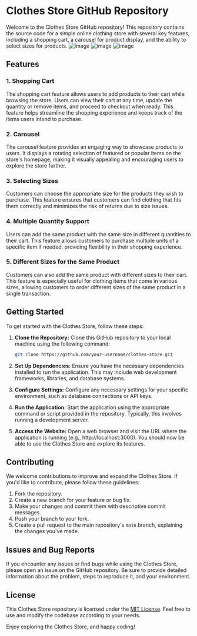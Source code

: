 # Clothes Store GitHub Repository

Welcome to the Clothes Store GitHub repository! This repository contains the source code for a simple online clothing store with several key features, including a shopping cart, a carousel for product display, and the ability to select sizes for products. 
![image](https://github.com/Ahmed-Elgendy25/Clothes-Store/assets/108876019/53bacb92-adc2-4943-bb93-888562c5b866)
![image](https://github.com/Ahmed-Elgendy25/Clothes-Store/assets/108876019/873a5403-8e12-4136-9e8f-461f689c991d)
![image](https://github.com/Ahmed-Elgendy25/Clothes-Store/assets/108876019/5c370762-4d94-49aa-87bc-d0e10e8413aa)

## Features

### 1. Shopping Cart

The shopping cart feature allows users to add products to their cart while browsing the store. Users can view their cart at any time, update the quantity or remove items, and proceed to checkout when ready. This feature helps streamline the shopping experience and keeps track of the items users intend to purchase.

### 2. Carousel

The carousel feature provides an engaging way to showcase products to users. It displays a rotating selection of featured or popular items on the store's homepage, making it visually appealing and encouraging users to explore the store further.

### 3. Selecting Sizes

Customers can choose the appropriate size for the products they wish to purchase. This feature ensures that customers can find clothing that fits them correctly and minimizes the risk of returns due to size issues.

### 4. Multiple Quantity Support

Users can add the same product with the same size in different quantities to their cart. This feature allows customers to purchase multiple units of a specific item if needed, providing flexibility in their shopping experience.

### 5. Different Sizes for the Same Product

Customers can also add the same product with different sizes to their cart. This feature is especially useful for clothing items that come in various sizes, allowing customers to order different sizes of the same product in a single transaction.

## Getting Started

To get started with the Clothes Store, follow these steps:

1. **Clone the Repository:** Clone this GitHub repository to your local machine using the following command:

   ```bash
   git clone https://github.com/your-username/clothes-store.git
   ```

2. **Set Up Dependencies:** Ensure you have the necessary dependencies installed to run the application. This may include web development frameworks, libraries, and database systems.

3. **Configure Settings:** Configure any necessary settings for your specific environment, such as database connections or API keys.

4. **Run the Application:** Start the application using the appropriate command or script provided in the repository. Typically, this involves running a development server.

5. **Access the Website:** Open a web browser and visit the URL where the application is running (e.g., http://localhost:3000). You should now be able to use the Clothes Store and explore its features.

## Contributing

We welcome contributions to improve and expand the Clothes Store. If you'd like to contribute, please follow these guidelines:

1. Fork the repository.
2. Create a new branch for your feature or bug fix.
3. Make your changes and commit them with descriptive commit messages.
4. Push your branch to your fork.
5. Create a pull request to the main repository's `main` branch, explaining the changes you've made.

## Issues and Bug Reports

If you encounter any issues or find bugs while using the Clothes Store, please open an issue on the GitHub repository. Be sure to provide detailed information about the problem, steps to reproduce it, and your environment.

## License

This Clothes Store repository is licensed under the [MIT License](LICENSE). Feel free to use and modify the codebase according to your needs.

Enjoy exploring the Clothes Store, and happy coding!
